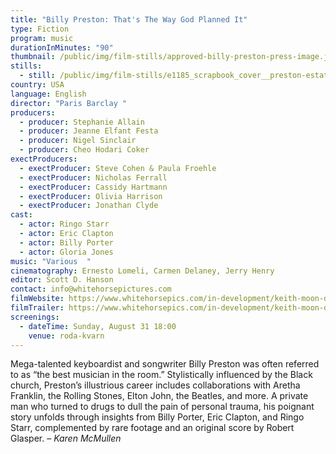 ```yaml
---
title: "Billy Preston: That's The Way God Planned It"
type: Fiction
program: music
durationInMinutes: "90"
thumbnail: /public/img/film-stills/approved-billy-preston-press-image.jpg
stills:
  - still: /public/img/film-stills/e1185_scrapbook_cover__preston-estate_t835615054_001.jpg
country: USA
language: English
director: "Paris Barclay "
producers:
  - producer: Stephanie Allain
  - producer: Jeanne Elfant Festa
  - producer: Nigel Sinclair
  - producer: Cheo Hodari Coker
exectProducers:
  - exectProducer: Steve Cohen & Paula Froehle
  - exectProducer: Nicholas Ferrall
  - exectProducer: Cassidy Hartmann
  - exectProducer: Olivia Harrison
  - exectProducer: Jonathan Clyde
cast:
  - actor: Ringo Starr
  - actor: Eric Clapton
  - actor: Billy Porter
  - actor: Gloria Jones
music: "Various  "
cinematography: Ernesto Lomeli, Carmen Delaney, Jerry Henry
editor: Scott D. Hanson
contact: info@whitehorsepictures.com
filmWebsite: https://www.whitehorsepics.com/in-development/keith-moon-drhz2-f8k39
filmTrailer: https://www.whitehorsepics.com/in-development/keith-moon-drhz2-f8k39
screenings:
  - dateTime: Sunday, August 31 18:00
    venue: roda-kvarn
---
```

Mega-talented keyboardist and songwriter Billy Preston was often referred to as “the best musician in the room.” Stylistically influenced by the Black church, Preston’s illustrious career includes collaborations with Aretha Franklin, the Rolling Stones, Elton John, the Beatles, and more. A private man who turned to drugs to dull the pain of personal trauma, his poignant story unfolds through insights from Billy Porter, Eric Clapton, and Ringo Starr, complemented by rare footage and an original score by Robert Glasper. – *Karen McMullen*